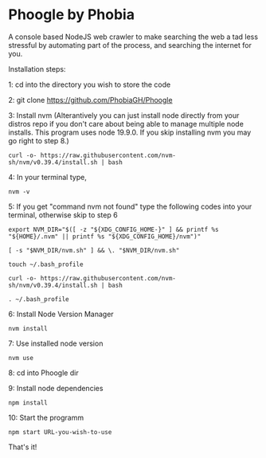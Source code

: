 # Phoogle by Phobia
A console based NodeJS web crawler to make searching the web a tad less stressful by automating part of the process, and searching the internet for you.

Installation steps:

1: cd into the directory you wish to store the code

2: git clone https://github.com/PhobiaGH/Phoogle

3: Install nvm (Alterantively you can just install node directly from your distros repo if you don't care about being able to manage multiple node installs. This program uses node 19.9.0. If you skip installing nvm you may go right to step 8.)

    curl -o- https://raw.githubusercontent.com/nvm-sh/nvm/v0.39.4/install.sh | bash

4: In your terminal type,

    nvm -v

5: If you get "command nvm not found" type the following codes into your terminal, otherwise skip to step 6

    export NVM_DIR="$([ -z "${XDG_CONFIG_HOME-}" ] && printf %s "${HOME}/.nvm" || printf %s "${XDG_CONFIG_HOME}/nvm")"
    
    [ -s "$NVM_DIR/nvm.sh" ] && \. "$NVM_DIR/nvm.sh"
    
    touch ~/.bash_profile
    
    curl -o- https://raw.githubusercontent.com/nvm-sh/nvm/v0.39.4/install.sh | bash
    
    . ~/.bash_profile
    
6: Install Node Version Manager
    
    nvm install

7: Use installed node version
    
    nvm use

8: cd into Phoogle dir

9: Install node dependencies
    
    npm install

10: Start the programm
    
    npm start URL-you-wish-to-use

That's it!